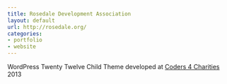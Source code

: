 ```yaml
---
title: Rosedale Development Association
layout: default
url: http://rosedale.org/
categories:
- portfolio
- website
---
```


WordPress Twenty Twelve Child Theme developed at <a href="http://coders4charities.org/" title="Coders 4 Charities">Coders 4 Charities</a> 2013